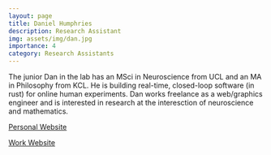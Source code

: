 ```yaml
---
layout: page
title: Daniel Humphries
description: Research Assistant
img: assets/img/dan.jpg
importance: 4
category: Research Assistants
---
```


The junior Dan in the lab has an MSci in Neuroscience from UCL and an MA in Philosophy from KCL. He is building real-time, closed-loop software (in rust) for online human experiments. Dan works freelance as a web/graphics engineer and is interested in research at the interesction of neuroscience and mathematics.

[Personal Website](https://danielniels.co.uk)

[Work Website](https://aufbau.io)
